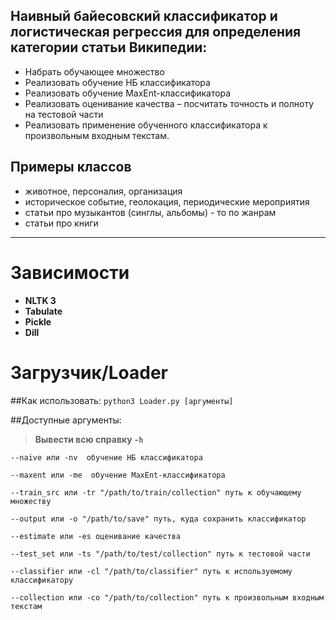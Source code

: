 ## Наивный байесовский классификатор и логистическая регрессия для определения категории статьи Википедии:

* Набрать обучающее множество
* Реализовать обучение НБ классификатора
* Реализовать обучение MaxEnt-классификатора
* Реализовать оценивание качества – посчитать точность и полноту на тестовой части
* Реализовать применение обученного классификатора к произвольным входным текстам.

## Примеры классов
- животное, персоналия, организация
- историческое событие, геолокация, периодические мероприятия
- статьи про музыкантов (синглы, альбомы) - то по жанрам
- статьи про книги

---
# Зависимости

* **NLTK 3**
* **Tabulate**
* **Pickle**
* **Dill**


# Загрузчик/Loader

##Как использовать:
  `python3 Loader.py [аргументы]`

##Доступные аргументы:
> __Вывести всю справку `-h`__

>
    --naive или -nv  обучение НБ классификатора
>
    --maxent или -me  обучение MaxEnt-классификатора
>
    --train_src или -tr "/path/to/train/collection" путь к обучающему множеству
>
    --output или -o "/path/to/save" путь, куда сохранить классификатор
>
    --estimate или -es оценивание качества
>
    --test_set или -ts "/path/to/test/collection" путь к тестовой части
>
    --classifier или -cl "/path/to/classifier" путь к используемому классификатору
>
    --collection или -co "/path/to/collection" путь к произвольным входным текстам
>
